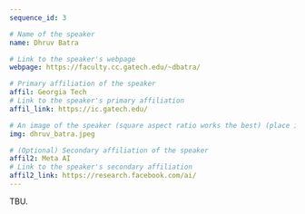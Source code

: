 ```yaml
---
sequence_id: 3

# Name of the speaker
name: Dhruv Batra

# Link to the speaker's webpage
webpage: https://faculty.cc.gatech.edu/~dbatra/

# Primary affiliation of the speaker
affil: Georgia Tech
# Link to the speaker's primary affiliation
affil_link: https://ic.gatech.edu/ 

# An image of the speaker (square aspect ratio works the best) (place in the `assets/img/speakers` directory)
img: dhruv_batra.jpeg

# (Optional) Secondary affiliation of the speaker
affil2: Meta AI
# Link to the speaker's secondary affiliation 
affil2_link: https://research.facebook.com/ai/
---
```


<!-- Whatever you write below will show up as the speaker's bio -->

TBU.
